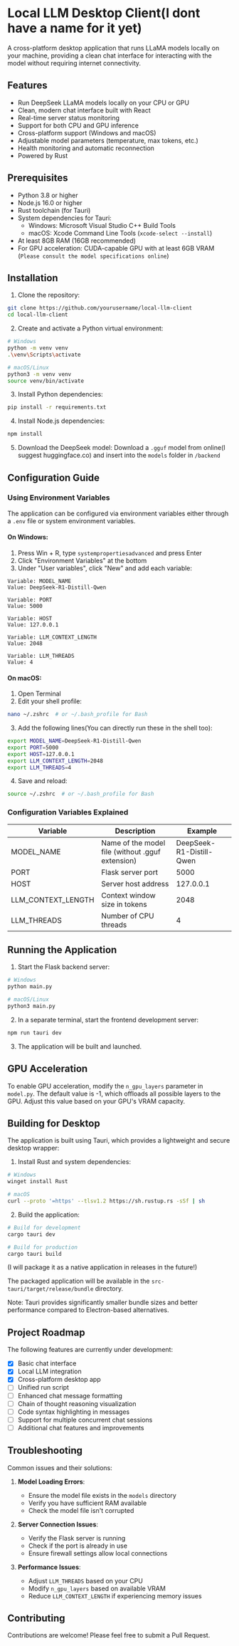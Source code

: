 # Local LLM Desktop Client(I dont have a name for it yet)

A cross-platform desktop application that runs LLaMA models locally on your machine, providing a clean chat interface for interacting with the model without requiring internet connectivity.

## Features

- Run DeepSeek LLaMA models locally on your CPU or GPU
- Clean, modern chat interface built with React
- Real-time server status monitoring
- Support for both CPU and GPU inference
- Cross-platform support (Windows and macOS)
- Adjustable model parameters (temperature, max tokens, etc.)
- Health monitoring and automatic reconnection
- Powered by Rust

## Prerequisites

- Python 3.8 or higher
- Node.js 16.0 or higher
- Rust toolchain (for Tauri)
- System dependencies for Tauri:
  - Windows: Microsoft Visual Studio C++ Build Tools
  - macOS: Xcode Command Line Tools (`xcode-select --install`)
- At least 8GB RAM (16GB recommended)
- For GPU acceleration: CUDA-capable GPU with at least 6GB VRAM (`Please consult the model specifications online`)

## Installation

1. Clone the repository:
```bash
git clone https://github.com/yourusername/local-llm-client
cd local-llm-client
```

2. Create and activate a Python virtual environment:
```bash
# Windows
python -m venv venv
.\venv\Scripts\activate

# macOS/Linux
python3 -m venv venv
source venv/bin/activate
```

3. Install Python dependencies:
```bash
pip install -r requirements.txt
```

4. Install Node.js dependencies:
```bash
npm install
```

5. Download the DeepSeek model:
Download a `.gguf` model from online(I suggest huggingface.co) and insert into the `models` folder in `/backend`

## Configuration Guide

### Using Environment Variables

The application can be configured via environment variables either through a `.env` file or system environment variables.

#### On Windows:
1. Press Win + R, type `systempropertiesadvanced` and press Enter
2. Click "Environment Variables" at the bottom
3. Under "User variables", click "New" and add each variable:
```
Variable: MODEL_NAME
Value: DeepSeek-R1-Distill-Qwen

Variable: PORT
Value: 5000

Variable: HOST
Value: 127.0.0.1

Variable: LLM_CONTEXT_LENGTH
Value: 2048

Variable: LLM_THREADS
Value: 4
```

#### On macOS:
1. Open Terminal
2. Edit your shell profile:
```bash
nano ~/.zshrc  # or ~/.bash_profile for Bash
```
3. Add the following lines(You can directly run these in the shell too):
```bash
export MODEL_NAME=DeepSeek-R1-Distill-Qwen
export PORT=5000
export HOST=127.0.0.1
export LLM_CONTEXT_LENGTH=2048
export LLM_THREADS=4
```
4. Save and reload:
```bash
source ~/.zshrc  # or ~/.bash_profile for Bash
```

### Configuration Variables Explained

| Variable | Description | Example |
|----------|-------------|---------|
| MODEL_NAME | Name of the model file (without .gguf extension) | DeepSeek-R1-Distill-Qwen |
| PORT | Flask server port | 5000 |
| HOST | Server host address | 127.0.0.1 |
| LLM_CONTEXT_LENGTH | Context window size in tokens | 2048 |
| LLM_THREADS | Number of CPU threads | 4 |

## Running the Application

1. Start the Flask backend server:
```bash
# Windows
python main.py

# macOS/Linux
python3 main.py
```

2. In a separate terminal, start the frontend development server:
```bash
npm run tauri dev
```

3. The application will be built and launched.

## GPU Acceleration

To enable GPU acceleration, modify the `n_gpu_layers` parameter in `model.py`. The default value is -1, which offloads all possible layers to the GPU. Adjust this value based on your GPU's VRAM capacity.

## Building for Desktop

The application is built using Tauri, which provides a lightweight and secure desktop wrapper:

1. Install Rust and system dependencies:
```bash
# Windows
winget install Rust

# macOS
curl --proto '=https' --tlsv1.2 https://sh.rustup.rs -sSf | sh
```

2. Build the application:
```bash
# Build for development
cargo tauri dev

# Build for production
cargo tauri build
```
(I will package it as a native application in releases in the future!)

The packaged application will be available in the `src-tauri/target/release/bundle` directory.

Note: Tauri provides significantly smaller bundle sizes and better performance compared to Electron-based alternatives.

## Project Roadmap

The following features are currently under development:

- [x] Basic chat interface
- [x] Local LLM integration
- [x] Cross-platform desktop app
- [ ] Unified run script
- [ ] Enhanced chat message formatting
- [ ] Chain of thought reasoning visualization
- [ ] Code syntax highlighting in messages
- [ ] Support for multiple concurrent chat sessions
- [ ] Additional chat features and improvements

## Troubleshooting

Common issues and their solutions:

1. **Model Loading Errors**:
   - Ensure the model file exists in the `models` directory
   - Verify you have sufficient RAM available
   - Check the model file isn't corrupted

2. **Server Connection Issues**:
   - Verify the Flask server is running
   - Check if the port is already in use
   - Ensure firewall settings allow local connections

3. **Performance Issues**:
   - Adjust `LLM_THREADS` based on your CPU
   - Modify `n_gpu_layers` based on available VRAM
   - Reduce `LLM_CONTEXT_LENGTH` if experiencing memory issues

## Contributing

Contributions are welcome! Please feel free to submit a Pull Request.

